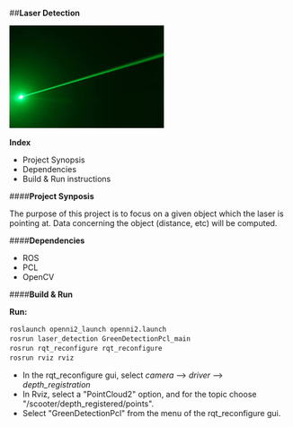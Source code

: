 ##**Laser Detection**

![Logo](https://github.com/DeepBlue14/laser_detection/blob/master/laser.jpg)

**Index**
- Project Synopsis
- Dependencies
- Build & Run instructions


####**Project Synposis**

The purpose of this project is to focus on a given object which the laser is pointing at.  Data concerning the object (distance, etc) will be computed.


####**Dependencies**

- ROS
- PCL
- OpenCV


####**Build & Run**


**Run:**
```bash
roslaunch openni2_launch openni2.launch
rosrun laser_detection GreenDetectionPcl_main
rosrun rqt_reconfigure rqt_reconfigure
rosrun rviz rviz
```

- In the rqt_reconfigure gui, select *camera* --> *driver* --> *depth_registration*
- In Rviz, select a "PointCloud2" option, and for the topic choose "/scooter/depth_registered/points".
- Select "GreenDetectionPcl" from the menu of the rqt_reconfigure gui.
